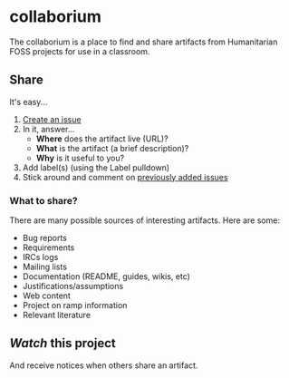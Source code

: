 collaborium
===========

The collaborium is a place to find and share artifacts from Humanitarian FOSS projects for use in a classroom.

Share
-----
It's easy...

1. [Create an issue](https://github.com/foss2serve/collaborium/issues/new)
2. In it, answer...
    * __Where__ does the artifact live (URL)?
    * __What__ is the artifact (a brief description)?
    * __Why__ is it useful to you?
3. Add label(s) (using the Label pulldown)
4. Stick around and comment on [previously added issues](https://github.com/foss2serve/collaborium/issues)


### What to share?

There are many possible sources of interesting artifacts. Here are some:

* Bug reports
* Requirements
* IRCs logs
* Mailing lists
* Documentation (README, guides, wikis, etc)
* Justifications/assumptions
* Web content
* Project on ramp information
* Relevant literature


___Watch___ this project
------------------------
And receive notices when others share an artifact.
